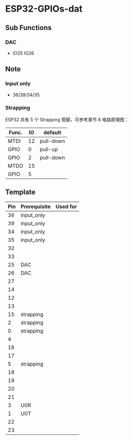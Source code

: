 # ESP32-GPIOs-dat

## Sub Functions

### DAC

- IO25 IO26

## Note

### Input only

- 36/39/34/35

### Strapping

ESP32 共有 5 个 Strapping 管脚，可参考章节 6 电路原理图：

| Func. | IO  | default   |
| ----- | --- | --------- |
| MTDI  | 12  | pull-down |
| GPIO  | 0   | pull-up   |
| GPIO  | 2   | pull-down |
| MTDO  | 15  |           |
| GPIO  | 5   |           |

## Template

| Pin | Prerequisite | Used for |
| --- | ------------ | -------- |
| 36  | input_only   |          |
| 39  | input_only   |          |
| 34  | input_only   |          |
| 35  | input_only   |          |
| 32  |              |          |
| 33  |              |          |
| 25  | DAC          |          |
| 26  | DAC          |          |
| 27  |              |          |
| 14  |              |          |
| 12  |              |          |
| 13  |              |          |
| 15  | strapping    |          |
| 2   | strapping    |          |
| 0   | strapping    |          |
| 4   |              |          |
| 16  |              |          |
| 17  |              |          |
| 5   | strapping    |          |
| 18  |              |          |
| 19  |              |          |
| 20  |              |          |
| 21  |              |          |
| 3   | U0R          |          |
| 1   | U0T          |          |
| 22  |              |          |
| 23  |              |          |
